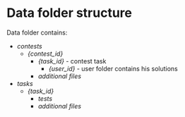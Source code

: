 # Data folder structure

Data folder contains:

- _contests_
  - _{contest_id}_
    - _{task_id}_ - contest task
      - _{user_id}_ - user folder contains his solutions
    - _additional files_
- _tasks_
  - _{task_id}_
    - _tests_
    - _additional files_
